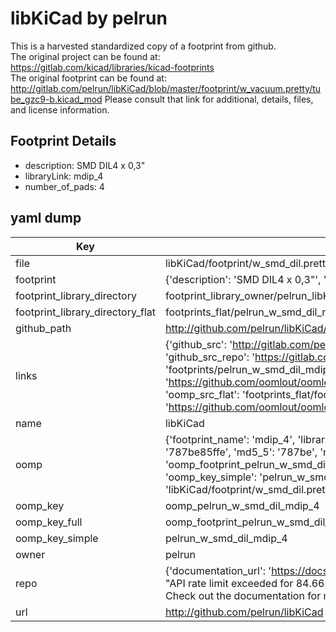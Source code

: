 # libKiCad by pelrun  
This is a harvested standardized copy of a footprint from github.  
The original project can be found at:  
https://gitlab.com/kicad/libraries/kicad-footprints  
The original footprint can be found at:
http://gitlab.com/pelrun/libKiCad/blob/master/footprint/w_vacuum.pretty/tube_gzc9-b.kicad_mod
Please consult that link for additional, details, files, and license information.  
## Footprint Details
* description: SMD DIL4 x 0,3"  
* libraryLink: mdip_4  
* number_of_pads: 4  
## yaml dump  
| Key | Value |  
| --- | --- |  
| file | libKiCad/footprint/w_smd_dil.pretty/mdip_4.kicad_mod |  
| footprint | {'description': 'SMD DIL4 x 0,3"', 'libraryLink': 'mdip_4', 'number_of_pads': 4} |  
| footprint_library_directory | footprint_library_owner/pelrun_libKiCad |  
| footprint_library_directory_flat | footprints_flat/pelrun_w_smd_dil_mdip_4/working |  
| github_path | http://github.com/pelrun/libKiCad/blob/master/footprint/w_smd_dil.pretty/mdip_4.kicad_mod |  
| links | {'github_src': 'http://gitlab.com/pelrun/libKiCad/blob/master/footprint/w_vacuum.pretty/tube_gzc9-b.kicad_mod', 'github_src_repo': 'https://gitlab.com/kicad/libraries/kicad-footprints', 'oomp_bot': 'footprints/pelrun_w_smd_dil_mdip_4/working', 'oomp_bot_github': 'https://github.com/oomlout/oomlout_oomp_footprint_bot/tree/main/footprints/pelrun_w_smd_dil_mdip_4/working', 'oomp_src_flat': 'footprints_flat/footprints_flat/pelrun_w_smd_dil_mdip_4/working', 'oomp_src_flat_github': 'https://github.com/oomlout/oomlout_oomp_footprint_src/tree/main/footprints_flat/pelrun_w_smd_dil_mdip_4/working'} |  
| name | libKiCad |  
| oomp | {'footprint_name': 'mdip_4', 'library_name': 'w_smd_dil', 'md5': '787be85ffeeaa4c09eb07b7fa5c89bb1', 'md5_10': '787be85ffe', 'md5_5': '787be', 'md5_6': '787be8', 'oomp_key': 'oomp_pelrun_w_smd_dil_mdip_4', 'oomp_key_extra': 'oomp_footprint_pelrun_w_smd_dil_mdip_4', 'oomp_key_full': 'oomp_footprint_pelrun_w_smd_dil_mdip_4_787be8', 'oomp_key_simple': 'pelrun_w_smd_dil_mdip_4', 'original_filename': 'libKiCad/footprint/w_smd_dil.pretty/mdip_4.kicad_mod', 'owner_name': 'pelrun'} |  
| oomp_key | oomp_pelrun_w_smd_dil_mdip_4 |  
| oomp_key_full | oomp_footprint_pelrun_w_smd_dil_mdip_4 |  
| oomp_key_simple | pelrun_w_smd_dil_mdip_4 |  
| owner | pelrun |  
| repo | {'documentation_url': 'https://docs.github.com/rest/overview/resources-in-the-rest-api#rate-limiting', 'message': "API rate limit exceeded for 84.66.173.59. (But here's the good news: Authenticated requests get a higher rate limit. Check out the documentation for more details.)"} |  
| url | http://github.com/pelrun/libKiCad |  

